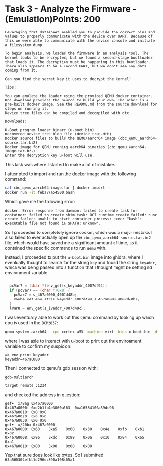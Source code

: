 
# Task 3 - Analyze the Firmware - (Emulation)Points: 200

```
Leveraging that datasheet enabled you to provide the correct pins and values to properly communicate with the device over UART. Because of this we were able to communicate with the device console and initiate a filesystem dump.

To begin analysis, we loaded the firmware in an analysis tool. The kernel looks to be encrypted, but we found a second-stage bootloader that loads it. The decryption must be happening in this bootloader. There also appears to be a second UART, but we don't see any data coming from it.

Can you find the secret key it uses to decrypt the kernel?

Tips:

You can emulate the loader using the provided QEMU docker container. One download provides the source to build your own. The other is a pre-built docker image. See the README.md from the source download for steps on running it.
Device tree files can be compiled and decompiled with dtc.

Downloads:

U-Boot program loader binary (u-boot.bin)
Recovered Device tree blob file (device_tree.dtb)
Docker source files to build the QEMU/aarch64 image (cbc_qemu_aarch64-source.tar.bz2)
Docker image for QEMU running aarch64 binaries (cbc_qemu_aarch64-image.tar.bz2)
Enter the decryption key u-boot will use.
```

This task was where I started to make a lot of mistakes.

I attempted to import and run the docker image with the following command:
```bash
cat cbc_qemu_aarch64-image.tar | docker import -
docker run -it feba77a54500 bash
```

Which gave me the following error:
```
docker: Error response from daemon: failed to create task for container: failed to create shim task: OCI runtime create failed: runc create failed: unable to start container process: exec: "bash": executable file not found in $PATH: unknown.
```

So I proceeded to completely ignore docker, which was a major mistake. I also failed to ever actually open up the `cbc_qemu_aarch64-source.tar.bz2` file, which would have saved me a significant amount of time, as it contained the specific commands to run `qemu` with.


Instead, I proceeded to put the `u-boot.bin` image into ghidra, where I eventually thought to search for the string `key` and found the string `keyaddr`, which was being passed into a function that I thought might be setting nd environment variable.

```c

  pcVar7 = (char *)env_get(s_keyaddr_4007d494);
  if (pcVar7 == (char *)0x0) {
    pcVar7 = s_467a0000_4007d48b;
    maybe_set_env_str(s_keyaddr_4007d494,s_467a0000_4007d48b);
  }
  lVar8 = env_get(s_ivaddr_4007d49c);

```

I was eventually able to work out this qemu command by looking up which cpu is used in the `BCM2837`:
```bash
qemu-system-aarch64  -cpu cortex-a53 -machine virt -bios u-boot.bin -dtb device_tree.dtb -serial stdio -s -S
```

where I was able to interact with u-boot to print out the environment variable to confirm my suspicion:
```
=> env print keyaddr
keyaddr=467a0000
```

Then I connected to qemu's gdb session with:
```
gdb-multiarch

target remote :1234
```

and checked the address in question:
```
gef➤  x/8ag 0x467a0000
0x467a0000:	0xd2b1fb4e3060a563	0xa16584100a89dc96
0x467a0010:	0x0	0x0
0x467a0020:	0x0	0x0
0x467a0030:	0x0	0x0
gef➤  x/20bx 0x467a0000
0x467a0000:	0x63	0xa5	0x60	0x30	0x4e	0xfb	0xb1	0xd2
0x467a0008:	0x96	0xdc	0x89	0x0a	0x10	0x84	0x65	0xa1
0x467a0010:	0x00	0x00	0x00	0x00
```

Yep that sure does look like bytes. So I submitted
`63a560304efbb1d296dc890a108465a1`

